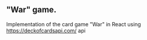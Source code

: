 ## "War" game.
Implementation of the card game "War" in React using https://deckofcardsapi.com/ api
